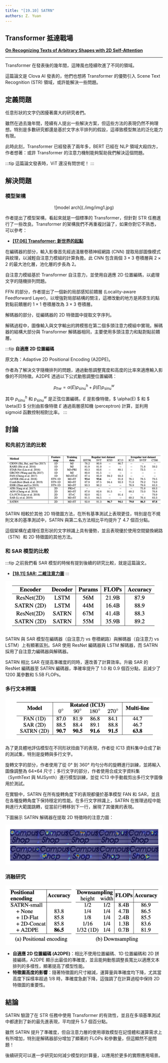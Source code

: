 ```yaml
---
title: "[19.10] SATRN"
authors: Z. Yuan
---
```


## Transformer 抵達戰場

[**On Recognizing Texts of Arbitrary Shapes with 2D Self-Attention**](https://arxiv.org/abs/1910.04396)

---

Transformer 在發表後的幾年間，這陣風也陸續吹進了不同的領域。

這篇論文是 Clova AI 發表的，他們也想將 Transformer 的優勢引入 Scene Text Recognition (STR) 領域，或許能解決一些問題。

## 定義問題

任意形狀的文字仍困擾著廣大的研究者們。

雖然在過去幾年間，陸續有人提出一些解決方案，但這些方法的表現仍然不夠理想。特別是多數研究都還是基於文字水平排列的假設，這導致模型無法的泛化能力有限。

此時此刻，Transformer 已經發表了兩年多，BERT 已經在 NLP 領域大殺四方，作者想著：或許 Transformer 的注意力機制能夠幫助我們解決這個問題。

:::tip
這篇論文發表時，ViT 還沒有問世呢！
:::

## 解決問題

### 模型架構

<div align="center">
<figure style={{"width": "70%"}}>
![model arch](./img/img1.jpg)
</figure>
</div>

作者提出了模型架構，看起來就是一個標準的 Transformer，但針對 STR 任務進行了一些改良。Transformer 的架構我們不再重複討論了，如果你對它不熟悉，可以參考：

- [**[17.06] Transformer: 新世界的起點**](../../transformers/1706-transformer/index.md)

在編碼器的部分，輸入影像首先經過淺層卷積神經網路 (CNN) 提取局部圖像模式與紋理，以減輕自注意力模組的計算負擔。此 CNN 包含兩個 $3 \times 3$ 卷積層與 $2 \times 2$ 的最大池化層，池化層的步長為 2。

自注意力模組基於 Transformer 自注意力，並使用自適應 2D 位置編碼，以處理文字的隨機排列問題。

FFN 的部分，作者提出了一個新的局部感知前饋層 (Locality-aware Feedforward Layer)，以增強對局部結構的關注，這裡改動的地方是將原生的點對點前饋層的 $1 \times 1$ 卷積層改為 $3 \times 3$ 卷積層。

解碼器的部分，從編碼器的 2D 特徵圖中提取文字序列。

解碼過程中，圖像輸入與文字輸出的跨模態在第二個多頭注意力模組中實現。解碼器的結構大部分與 Transformer 解碼器相同，主要使用多頭注意力和點對點前饋層。

:::tip
**自適應 2D 位置編碼**

原文為：Adaptive 2D Positional Encoding (A2DPE)。

作者為了解決文字隨機排列的問題，通過動態調整寬度和高度的比率來適應輸入影像的不同特徵。A2DPE 透過以下公式動態調整位置編碼：

$$
p_{hw} = \alpha(E) p_{\text{sinu}}^h + \beta(E) p_{\text{sinu}}^w
$$

其中 $p_{\text{sinu}}^h$ 和 $p_{\text{sinu}}^w$ 是正弦位置編碼，$E$ 是影像特徵，$ \alpha(E) $ 和 $ \beta(E) $ 分別由影像特徵 $E$ 通過兩層感知機 (perceptron) 計算，並利用 sigmoid 函數控制相對比率。
:::

## 討論

### 和先前方法的比較

![comp](./img/img3.jpg)

SATRN 相較於其他 2D 特徵圖方法，在所有基準測試上表現更佳，特別是在不規則文本的基準測試中，SATRN 與第二名方法相比平均提升了 4.7 個百分點。

這個架構在處理任意形狀的文字辨識上具有優勢，並且表現優於使用空間變換網路（STN）和 2D 特徵圖的其他方法。

### 和 SAR 模型的比較

:::tip
之前我們看 SAR 模型的時候有提到後續的研究比較，就是這篇論文。

- [**[18.11] SAR: 二維注意力圖**](../1811-sar/index.md)
  :::

![sar](./img/img4.jpg)

SATRN 與 SAR 模型在編碼器（自注意力 vs 卷積網路）與解碼器（自注意力 vs LSTM）上有顯著區別。SAR 使用 ResNet 編碼器與 LSTM 解碼器，而 SATRN 採用了自注意力編碼器與解碼器。

SATRN 相比 SAR 在提高準確度的同時，還改善了計算效率。升級 SAR 的 ResNet 編碼器至 SATRN 編碼器，準確率提升了 1.0 和 0.9 個百分點，且減少了 1200 萬參數和 5.5B FLOPs。

### 多行文本辨識

![multi](./img/img10.jpg)

為了更具體地評估模型在不同形狀扭曲下的表現，作者從 IC13 資料集中合成了新的測試集，特別是旋轉與多行文字。

旋轉文字的部分，作者使用了從 0° 到 360° 均勻分布的旋轉進行訓練，並將輸入圖像調整為 64×64 尺寸；多行文字的部分，作者使用合成文字資料集（SynthText 與 MJSynth）進行模型訓練，並從 IC13 中手動裁剪出多行文字圖像用於測試。

在實驗中，SATRN 在所有旋轉角度下的表現都優於基準模型 FAN 和 SAR，並且在各種旋轉角度下保持穩定的性能。在多行文字辨識上，SATRN 在推理過程中能夠進行大範圍跳轉，從當前行轉移到下一行，展現了其優異的表現。

下圖展示 SATRN 解碼器在提取 2D 特徵時的注意力圖：

![multi](./img/img11.jpg)

### 消融研究

![ablation](./img/img7.jpg)

- **自適應 2D 位置編碼 (A2DPE)**：相比不使用位置編碼、1D 位置編碼和 2D 拼接編碼，A2DPE 顯示出最佳的準確度，並且能夠動態調整長寬比以適應文本排列的多樣性，顯著提高了模型性能。
- **特徵圖高度的影響**：隨著特徵圖的尺寸縮減，運算量與準確度均下降，尤其當高度下採樣率超過 1/8 時，準確度急劇下降，這強調了在計算過程中保持 2D 特徵圖的重要性。

## 結論

SATRN 驗證了在 STR 任務中使用 Transformer 的有效性，並且在多項基準測試中都達到了新的最先進表現，平均提升 5.7 個百分點。

雖然 SATRN 提升了準確度，但自注意力層的使用導致模型在記憶體和運算需求上有所增加，特別是解碼器部分增加了顯著的 FLOPs 和參數量，但這顯然不是問題！

後續研究可以進一步研究如何減少模型的計算量，以應用於更多的實際應用場景。
